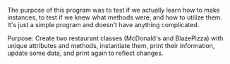 The purpose of this program was to test if we actually learn how to make instances, to test if we knew what methods were, and how to utilize them. It's just a simple program and doesn't have anything complicated.

Purpose:
Create two restaurant classes (McDonald's and BlazePizza) with unique attributes and methods, instantiate them, print their information, update some data, and print again to reflect changes.
